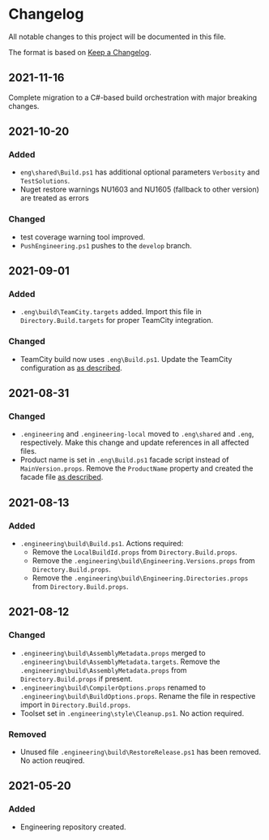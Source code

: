 # Changelog

All notable changes to this project will be documented in this file.

The format is based on [Keep a Changelog](https://keepachangelog.com/en/1.0.0/).

## 2021-11-16

Complete migration to a C#-based build orchestration with major breaking changes.

## 2021-10-20
### Added
- `eng\shared\Build.ps1` has additional optional parameters `Verbosity` and `TestSolutions`.
- Nuget restore warnings NU1603 and NU1605 (fallback to other version) are treated as errors

### Changed
- test coverage warning tool improved.
- `PushEngineering.ps1` pushes to the `develop` branch.

## 2021-09-01
### Added
- `.eng\build\TeamCity.targets` added. Import this file in `Directory.Build.targets` for proper TeamCity integration.

### Changed
- TeamCity build now uses `.eng\Build.ps1`. Update the TeamCity configuration as [as described](build/README.md).

## 2021-08-31
### Changed
- `.engineering` and `.engineering-local` moved to `.eng\shared` and `.eng`, respectively. Make this change and update references in all affected files.
- Product name is set in `.eng\Build.ps1` facade script instead of `MainVersion.props`. Remove the `ProductName` property and created the facade file [as described](build/README.md).

## 2021-08-13
### Added
- `.engineering\build\Build.ps1`. Actions required:
  - Remove the `LocalBuildId.props` from `Directory.Build.props`.
  - Remove the `.engineering\build\Engineering.Versions.props` from `Directory.Build.props`.
  - Remove the `.engineering\build\Engineering.Directories.props` from `Directory.Build.props`.

## 2021-08-12
### Changed
- `.engineering\build\AssemblyMetadata.props` merged to `.engineering\build\AssemblyMetadata.targets`. Remove the `.engineering\build\AssemblyMetadata.props` from `Directory.Build.props` if present.
- `.engineering\build\CompilerOptions.props` renamed to `.engineering\build\BuildOptions.props`. Rename the file in respective import in `Directory.Build.props`.
- Toolset set in `.engineering\style\Cleanup.ps1`. No action required.

### Removed
- Unused file `.engineering\build\RestoreRelease.ps1` has been removed. No action reuqired.

## 2021-05-20
### Added
- Engineering repository created.